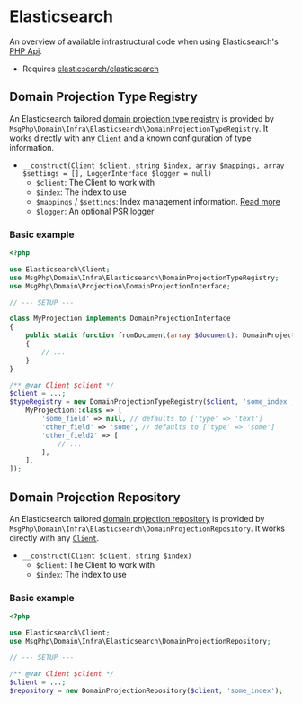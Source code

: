 # Elasticsearch

An overview of available infrastructural code when using Elasticsearch's [PHP Api][elasticsearch-project].

- Requires [elasticsearch/elasticsearch]

## Domain Projection Type Registry

An Elasticsearch tailored [domain projection type registry](../projection/type-registry.md) is provided by `MsgPhp\Domain\Infra\Elasticsearch\DomainProjectionTypeRegistry`.
It works directly with any [`Client`][api-client] and a known configuration of type information.

- `__construct(Client $client, string $index, array $mappings, array $settings = [], LoggerInterface $logger = null)`
    - `$client`: The Client to work with
    - `$index`: The index to use
    - `$mappings` / `$settings`: Index management information. [Read more][index management]
    - `$logger`: An optional [PSR logger]

### Basic example

```php
<?php

use Elasticsearch\Client;
use MsgPhp\Domain\Infra\Elasticsearch\DomainProjectionTypeRegistry;
use MsgPhp\Domain\Projection\DomainProjectionInterface;

// --- SETUP ---

class MyProjection implements DomainProjectionInterface
{
    public static function fromDocument(array $document): DomainProjectionInterface
    {
        // ...
    }
}

/** @var Client $client */
$client = ...;
$typeRegistry = new DomainProjectionTypeRegistry($client, 'some_index', [
    MyProjection::class => [
        'some_field' => null, // defaults to ['type' => 'text']
        'other_field' => 'some', // defaults to ['type' => 'some']
        'other_field2' => [
            // ...
        ],
    ],
]);
```

## Domain Projection Repository

An Elasticsearch tailored [domain projection repository](../projection/repositories.md) is provided by `MsgPhp\Domain\Infra\Elasticsearch\DomainProjectionRepository`.
It works directly with any [`Client`][api-client].

- `__construct(Client $client, string $index)`
    - `$client`: The Client to work with
    - `$index`: The index to use

### Basic example

```php
<?php

use Elasticsearch\Client;
use MsgPhp\Domain\Infra\Elasticsearch\DomainProjectionRepository;

// --- SETUP ---

/** @var Client $client */
$client = ...;
$repository = new DomainProjectionRepository($client, 'some_index');
```

[elasticsearch-project]: https://www.elastic.co/guide/en/elasticsearch/client/php-api/current/index.html
[elasticsearch/elasticsearch]: https://packagist.org/packages/elasticsearch/elasticsearch
[index management]: https://www.elastic.co/guide/en/elasticsearch/client/php-api/current/_index_management_operations.html
[api-client]: https://www.elastic.co/guide/en/elasticsearch/client/php-api/current/ElasticsearchPHP_Endpoints.html#Elasticsearch_Client
[PSR logger]: https://www.php-fig.org/psr/psr-3/
